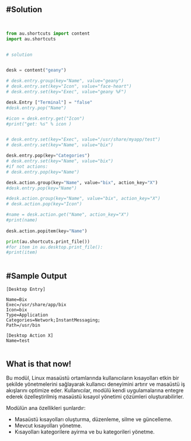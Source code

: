 



##  #Solution
```py


from au.shortcuts import content
import au.shortcuts


# solution


desk = content("geany")

# desk.entry.group(key="Name", value="geany")
# desk.entry.set(key="Icon", value="face-heart")
# desk.entry.set(key="Exec", value="geany %F")

desk.Entry ["Terminal"] = "false"
#desk.entry.pop("Name")

#icon = desk.entry.get("Icon")
#print("get: %s" % icon )


# desk.entry.set(key="Exec", value="/usr/share/myapp/test")
# desk.entry.set(key="Name", value="bix")

desk.entry.pop(key="Categories")
# desk.entry.set(key="Name", value="bix")
#if not actions:
# desk.entry.pop(key="Name")

desk.action.group(key="Name", value="bix", action_key="X")
#desk.entry.pop(key="Name")

#desk.action.group(key="Name", value="bix", action_key="X")
# desk.action.pop(key="Icon")

#name = desk.action.get("Name", action_key="X")
#print(name)
	
desk.action.popitem(key="Name")

print(au.shortcuts.print_file())
#for item in au.desktop.print_file():
#print(item)



```


## #Sample Output 
```
[Desktop Entry]

Name=Bix
Exec=/usr/share/app/bix
Icon=bix
Type=Application
Categories=Network;InstantMessaging;
Path=/usr/bin

[Desktop Action X]
Name=test


```

## What is that now!

Bu modül, Linux masaüstü ortamlarında kullanıcıların kısayolları etkin bir şekilde yönetmelerini sağlayarak kullanıcı deneyimini artırır ve masaüstü iş akışlarını optimize eder.
Kullanıcılar, modülü kendi uygulamalarına entegre ederek özelleştirilmiş masaüstü kısayol yönetimi çözümleri oluşturabilirler.

Modülün ana özellikleri şunlardır:
- Masaüstü kısayolları oluşturma, düzenleme, silme ve güncelleme.
- Mevcut kısayolları yönetme.
- Kısayolları kategorilere ayirma ve bu kategorileri yönetme.




